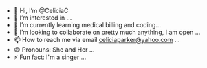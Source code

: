 - 👋 Hi, I’m @CeliciaC
- 👀 I’m interested in  ...
- 🌱 I’m currently learning medical billing and coding...
- 💞️ I’m looking to collaborate on pretty much anything, I am open ...
- 📫 How to reach me via email celiciaparker@yahoo.com ...
- 😄 Pronouns: She and Her ...
- ⚡ Fun fact: I'm a singer ...

<!---
CeliciaC/CeliciaC is a ✨ special ✨ repository because its `README.md` (this file) appears on your GitHub profile.
You can click the Preview link to take a look at your changes.
--->

